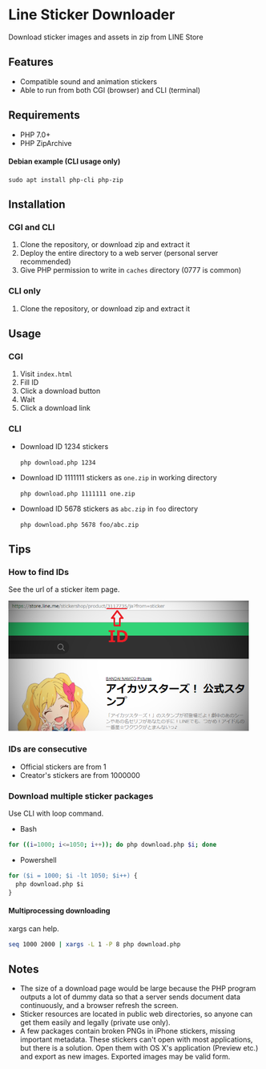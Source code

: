 # Line Sticker Downloader

Download sticker images and assets in zip from LINE Store

## Features

- Compatible sound and animation stickers
- Able to run from both CGI (browser) and CLI (terminal)

## Requirements

- PHP 7.0+
- PHP ZipArchive

#### Debian example (CLI usage only)

`sudo apt install php-cli php-zip`

## Installation

### CGI and CLI

1. Clone the repository, or download zip and extract it
2. Deploy the entire directory to a web server (personal server recommended)
3. Give PHP permission to write in `caches` directory (0777 is common)

### CLI only

1. Clone the repository, or download zip and extract it

## Usage

### CGI

1. Visit `index.html`
2. Fill ID
3. Click a download button
4. Wait
5. Click a download link

### CLI

- Download ID 1234 stickers

  `php download.php 1234`
  
- Download ID 1111111 stickers as `one.zip` in working directory

  `php download.php 1111111 one.zip`

- Download ID 5678 stickers as `abc.zip` in `foo` directory

  `php download.php 5678 foo/abc.zip`

## Tips

### How to find IDs

See the url of a sticker item page.

![Store](store_screen.png)

### IDs are consecutive

- Official stickers are from 1
- Creator's stickers are from 1000000

### Download multiple sticker packages

Use CLI with loop command.

- Bash

```bash
for ((i=1000; i<=1050; i++)); do php download.php $i; done
```

- Powershell

```ps
for ($i = 1000; $i -lt 1050; $i++) {
  php download.php $i
}
```

#### Multiprocessing downloading

xargs can help.

```sh
seq 1000 2000 | xargs -L 1 -P 8 php download.php
```

## Notes

- The size of a download page would be large because the PHP program outputs a lot of dummy data so that a server sends document data continuously, and a browser refresh the screen.
- Sticker resources are located in public web directories, so anyone can get them easily and legally (private use only).
- A few packages contain broken PNGs in iPhone stickers, missing important metadata. These stickers can't open with most applications, but there is a solution. Open them with OS X's application (Preview etc.) and export as new images. Exported images may be valid form.

